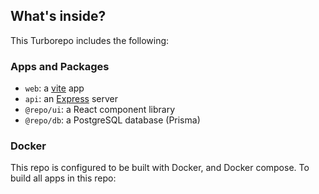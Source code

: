 ## What's inside?

This Turborepo includes the following:

### Apps and Packages

- `web`: a [vite](https://vitejs.dev/) app
- `api`: an [Express](https://expressjs.com/) server
- `@repo/ui`: a React component library
- `@repo/db`: a PostgreSQL database (Prisma)

### Docker

This repo is configured to be built with Docker, and Docker compose. To build all apps in this repo:
